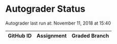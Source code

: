 # Autograder Status
Autograder last run at: November 11, 2018 at 15:40

| GitHub ID | Assignment | Graded Branch |
|-----------|------------|---------------|
